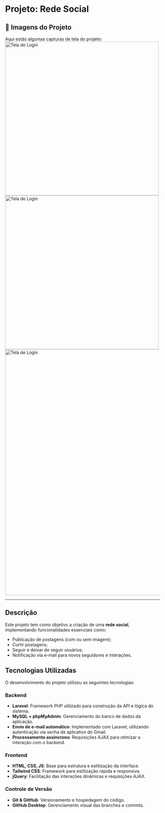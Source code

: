 # Projeto: Rede Social

## 📸 Imagens do Projeto
Aqui estão algumas capturas de tela do projeto:
<img  src="https://drive.google.com/uc?export=view&id=1-Fk_o6sHFduvirzHFNQ2R_meoh7TDIuk" alt="Tela de Login" width="500px">
<img  src="https://drive.google.com/uc?export=view&id=1-D-8Je31rkGyG4EC8Mrx3gNdsdPqAKbw" alt="Tela de Login" width="500px">
<img  src="https://drive.google.com/uc?export=view&id=1-EmOexHGaCpJ80hLQqAGh9h2HuePIrHl" alt="Tela de Login" width="800px">

---

## Descrição
Este projeto tem como objetivo a criação de uma **rede social**, implementando funcionalidades essenciais como:
- Publicação de postagens (com ou sem imagem);
- Curtir postagens;
- Seguir e deixar de seguir usuários;
- Notificação via e-mail para novos seguidores e interações.

## Tecnologias Utilizadas
O desenvolvimento do projeto utilizou as seguintes tecnologias:

### **Backend**
- **Laravel**: Framework PHP utilizado para construção da API e lógica do sistema.
- **MySQL + phpMyAdmin**: Gerenciamento do banco de dados da aplicação.
- **Envio de e-mail automático**: Implementado com Laravel, utilizando autenticação via senha de aplicativo do Gmail.
- **Processamento assíncrono**: Requisições AJAX para otimizar a interação com o backend.

### **Frontend**
- **HTML, CSS, JS**: Base para estrutura e estilização da interface.
- **Tailwind CSS**: Framework para estilização rápida e responsiva.
- **jQuery**: Facilitação das interações dinâmicas e requisições AJAX.

### **Controle de Versão**
- **Git & GitHub**: Versionamento e hospedagem do código.
- **GitHub Desktop**: Gerenciamento visual das branches e commits.
